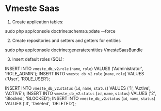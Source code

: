 Vmeste Saas
===========

1. Create application tables:

sudo php app/console doctrine:schema:update --force

2. Create repositories and setters and getters for entities

sudo php app/console doctrine:generate:entities VmesteSaasBundle

3. Insert default roles (SQL):

INSERT INTO `vmeste_db_v2`.`role` (`name`, `role`) VALUES ('Administrator', 'ROLE_ADMIN');
INSERT INTO `vmeste_db_v2`.`role` (`name`, `role`) VALUES ('User', 'ROLE_USER');

INSERT INTO `vmeste_db_v2`.`status` (`id`, `name`, `status`) VALUES ('1', 'Active', 'ACTIVE');
INSERT INTO `vmeste_db_v2`.`status` (`id`, `name`, `status`) VALUES ('2', 'Blocked', 'BLOCKED');
INSERT INTO `vmeste_db_v2`.`status` (`id`, `name`, `status`) VALUES ('3', 'Deleted', 'DELETED');
